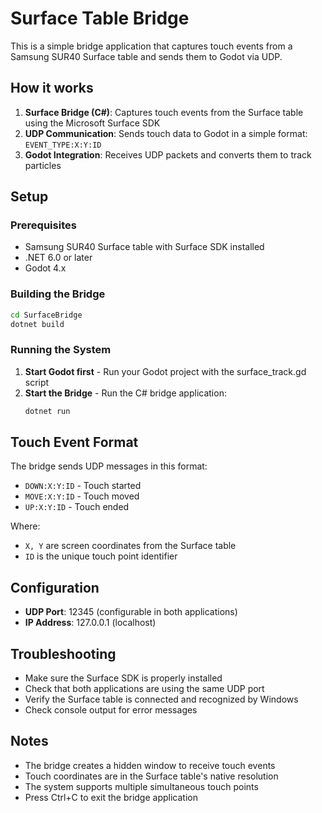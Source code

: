 # Surface Table Bridge

This is a simple bridge application that captures touch events from a Samsung SUR40 Surface table and sends them to Godot via UDP.

## How it works

1. **Surface Bridge (C#)**: Captures touch events from the Surface table using the Microsoft Surface SDK
2. **UDP Communication**: Sends touch data to Godot in a simple format: `EVENT_TYPE:X:Y:ID`
3. **Godot Integration**: Receives UDP packets and converts them to track particles

## Setup

### Prerequisites

- Samsung SUR40 Surface table with Surface SDK installed
- .NET 6.0 or later
- Godot 4.x

### Building the Bridge

```bash
cd SurfaceBridge
dotnet build
```

### Running the System

1. **Start Godot first** - Run your Godot project with the surface_track.gd script
2. **Start the Bridge** - Run the C# bridge application:
   ```bash
   dotnet run
   ```

## Touch Event Format

The bridge sends UDP messages in this format:

- `DOWN:X:Y:ID` - Touch started
- `MOVE:X:Y:ID` - Touch moved
- `UP:X:Y:ID` - Touch ended

Where:

- `X, Y` are screen coordinates from the Surface table
- `ID` is the unique touch point identifier

## Configuration

- **UDP Port**: 12345 (configurable in both applications)
- **IP Address**: 127.0.0.1 (localhost)

## Troubleshooting

- Make sure the Surface SDK is properly installed
- Check that both applications are using the same UDP port
- Verify the Surface table is connected and recognized by Windows
- Check console output for error messages

## Notes

- The bridge creates a hidden window to receive touch events
- Touch coordinates are in the Surface table's native resolution
- The system supports multiple simultaneous touch points
- Press Ctrl+C to exit the bridge application
